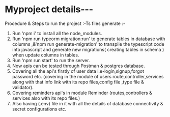 # Myproject details---
 
Procedure & Steps to run the project :-Ts files generate :-
1. Run 'npm i' to install all the node_modules.
2. Run 'npm run typeorm migration:run' to generate tables in database with columns ,&'npm run generate-migration' to transpile the typescript code into javascript and generate new migrations( creating tables in schema ) when update columns in tables.
3. Run 'npm run start' to run the server.
4. Now apis can be tested through Postman & postgres database.
5. Covering all the api's firstly of user data i.e-login,signup,forgot password etc. (covering in the module of users route,controller,services along with that info link with its repo files,config file ,type file & validator).
6. Covering reminders api's in module Reminder (routes,controllers & services also with its repo files.)
7. Also having (.env) file in it with all the details of database connectivity & secret configurations etc.

